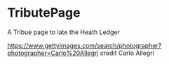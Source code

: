 # TributePage
A Tribue page to late the Heath Ledger

https://www.gettyimages.com/search/photographer?photographer=Carlo%20Allegri credit Carlo Allegri